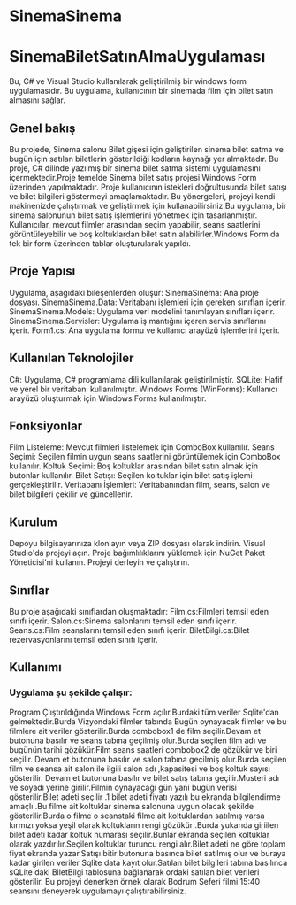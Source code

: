 # SinemaSinema
# SinemaBiletSatınAlmaUygulaması
Bu, C# ve Visual Studio kullanılarak geliştirilmiş bir windows form uygulamasıdır. Bu uygulama, kullanıcının bir sinemada film  için bilet satın almasını sağlar.
## Genel bakış
Bu projede, Sinema salonu Bilet gişesi  için geliştirilen sinema bilet satma ve bugün için satılan biletlerin gösterildiği kodların kaynağı yer almaktadır. Bu proje, C# dilinde yazılmış bir sinema bilet satma sistemi uygulamasını içermektedir.Proje temelde Sinema bilet satış projesi  Windows Form üzerinden yapılmaktadır.  Proje  kullanıcının istekleri doğrultusunda bilet satışı ve bilet bilgileri göstermeyi   amaçlamaktadır. Bu yönergeleri, projeyi kendi makinenizde çalıştırmak ve geliştirmek için kullanabilirsiniz.Bu uygulama, bir sinema salonunun bilet satış işlemlerini yönetmek için tasarlanmıştır. Kullanıcılar, mevcut filmler arasından seçim yapabilir, seans saatlerini görüntüleyebilir ve boş koltuklardan bilet satın alabilirler.Windows Form da tek bir form üzerinden tablar oluşturularak yapıldı.
## Proje Yapısı
Uygulama, aşağıdaki bileşenlerden oluşur:
SinemaSinema: Ana proje dosyası.
SinemaSinema.Data: Veritabanı işlemleri için gereken sınıfları içerir.
SinemaSinema.Models: Uygulama veri modelini tanımlayan sınıfları içerir.
SinemaSinema.Servisler: Uygulama iş mantığını içeren servis sınıflarını içerir.
Form1.cs: Ana uygulama formu ve kullanıcı arayüzü işlemlerini içerir.
## Kullanılan Teknolojiler
C#: Uygulama, C# programlama dili kullanılarak geliştirilmiştir.
SQLite: Hafif ve yerel bir veritabanı kullanılmıştır.
Windows Forms (WinForms): Kullanıcı arayüzü oluşturmak için Windows Forms kullanılmıştır.
## Fonksiyonlar
Film Listeleme: Mevcut filmleri listelemek için ComboBox kullanılır.
Seans Seçimi: Seçilen filmin uygun seans saatlerini görüntülemek için ComboBox kullanılır.
Koltuk Seçimi: Boş koltuklar arasından bilet satın almak için butonlar kullanılır.
Bilet Satışı: Seçilen koltuklar için bilet satış işlemi gerçekleştirilir.
Veritabanı İşlemleri: Veritabanından film, seans, salon ve bilet bilgileri çekilir ve güncellenir.
## Kurulum
Depoyu bilgisayarınıza klonlayın veya ZIP dosyası olarak indirin.
Visual Studio'da projeyi açın.
Proje bağımlılıklarını yüklemek için NuGet Paket Yöneticisi'ni kullanın.
Projeyi derleyin ve çalıştırın.
## Sınıflar
Bu proje aşağıdaki sınıflardan oluşmaktadır:
Film.cs:Filmleri temsil eden sınıfı içerir.
Salon.cs:Sinema salonlarını temsil eden sınıfı içerir.
Seans.cs:Film seanslarını temsil eden sınıfı içerir.
BiletBilgi.cs:Bilet rezervasyonlarını temsil eden sınıfı içerir.

## Kullanımı
###  Uygulama şu şekilde çalışır:
Program Çlıştırıldığında Windows Form açılır.Burdaki tüm veriler Sqlite'dan gelmektedir.Burda Vizyondaki filmler tabında Bugün oynayacak filmler ve bu filmlere ait  veriler  gösterilir.Burda combobox1 de film seçilir.Devam et butonuna basılır ve seans tabına geçilmiş olur.Burda seçilen film adı ve bugünün tarihi gözükür.Film seans saatleri combobox2 de gözükür ve biri seçilir. Devam et butonuna basılır ve salon tabına geçilmiş olur.Burda seçilen film ve seansa ait salon ile ilgili salon adı ,kapasitesi ve boş koltuk sayısı gösterilir. Devam et butonuna basılır ve bilet satış tabına geçilir.Musteri adı ve soyadı yerine girilir.Filmin oynayacağı gün yani bugün verisi gösterilir.Bilet adeti seçilir .1 bilet adeti fiyatı yazılı bu ekranda bilgilendirme amaçlı .Bu filme ait koltuklar sinema salonuna uygun olacak şekilde gösterilir.Burda o filme o seanstaki filme ait koltuklardan satılmış varsa kırmızı yoksa yeşil olarak koltukların rengi gözükür .Burda yukarıda giriilen bilet adeti kadar koltuk numarası seçilir.Bunlar ekranda seçilen koltuklar olarak yazdırılır.Seçilen koltuklar turuncu rengi alır.Bilet adeti ne göre toplam fiyat ekranda yazar.Satışı bitir  butonuna basınca bilet satılmış olur ve buraya kadar girilen veriler Sqlite data kayıt olur.Satılan bilet bilgileri tabına basılınca sQLite daki BiletBilgi tablosuna bağlanarak ordaki satılan bilet verileri gösterilir. 
Bu projeyi denerken örnek olarak Bodrum Seferi filmi 15:40 seansını deneyerek uygulamayı çalıştırabilirsiniz.

